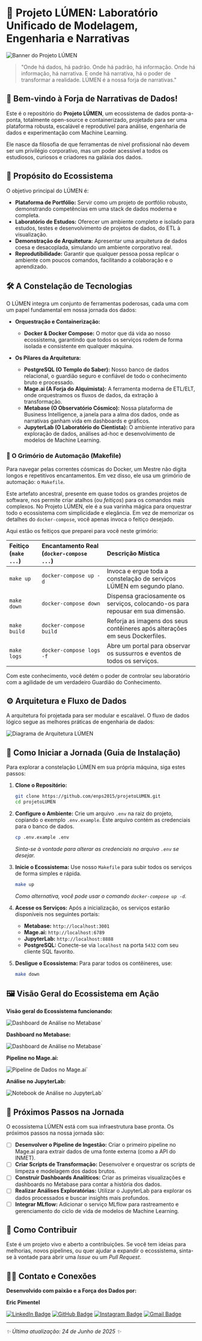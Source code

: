 # 🌌 Projeto LÚMEN: Laboratório Unificado de Modelagem, Engenharia e Narrativas

![Banner do Projeto LÚMEN](./img/banner._lumen.png)

> "Onde há dados, há padrão. Onde há padrão, há informação. Onde há informação, há narrativa. E onde há narrativa, há o poder de transformar a realidade. LÚMEN é a nossa forja de narrativas."

## 🚀 Bem-vindo à Forja de Narrativas de Dados!

Este é o repositório do **Projeto LÚMEN**, um ecossistema de dados ponta-a-ponta, totalmente open-source e containerizado, projetado para ser uma plataforma robusta, escalável e reprodutível para análise, engenharia de dados e experimentação com Machine Learning.

Ele nasce da filosofia de que ferramentas de nível profissional não devem ser um privilégio corporativo, mas um poder acessível a todos os estudiosos, curiosos e criadores na galáxia dos dados.

## 🎯 Propósito do Ecossistema

O objetivo principal do LÚMEN é:

*   **Plataforma de Portfólio:** Servir como um projeto de portfólio robusto, demonstrando competências em uma stack de dados moderna e completa.
*   **Laboratório de Estudos:** Oferecer um ambiente completo e isolado para estudos, testes e desenvolvimento de projetos de dados, do ETL à visualização.
*   **Demonstração de Arquitetura:** Apresentar uma arquitetura de dados coesa e desacoplada, simulando um ambiente corporativo real.
*   **Reprodutibilidade:** Garantir que qualquer pessoa possa replicar o ambiente com poucos comandos, facilitando a colaboração e o aprendizado.

## 🛠️ A Constelação de Tecnologias

O LÚMEN integra um conjunto de ferramentas poderosas, cada uma com um papel fundamental em nossa jornada dos dados:

*   **Orquestração e Containerização:**
    *   **Docker & Docker Compose:** O motor que dá vida ao nosso ecossistema, garantindo que todos os serviços rodem de forma isolada e consistente em qualquer máquina.

*   **Os Pilares da Arquitetura:**
    *   **PostgreSQL (O Templo do Saber):** Nosso banco de dados relacional, o guardião seguro e confiável de todo o conhecimento bruto e processado.
    *   **Mage.ai (A Forja do Alquimista):** A ferramenta moderna de ETL/ELT, onde orquestramos os fluxos de dados, da extração à transformação.
    *   **Metabase (O Observatório Cósmico):** Nossa plataforma de Business Intelligence, a janela para a alma dos dados, onde as narrativas ganham vida em dashboards e gráficos.
    *   **JupyterLab (O Laboratório do Cientista):** O ambiente interativo para exploração de dados, análises ad-hoc e desenvolvimento de modelos de Machine Learning.

### 📜 O Grimório de Automação (Makefile)

Para navegar pelas correntes cósmicas do Docker, um Mestre não digita longos e repetitivos encantamentos. Em vez disso, ele usa um grimório de automação: o `Makefile`.

Este artefato ancestral, presente em quase todos os grandes projetos de software, nos permite criar atalhos (ou *feitiços*) para os comandos mais complexos. No Projeto LÚMEN, ele é a sua varinha mágica para orquestrar todo o ecossistema com simplicidade e elegância. Em vez de memorizar os detalhes do `docker-compose`, você apenas invoca o feitiço desejado.

Aqui estão os feitiços que preparei para você neste grimório:

| Feitiço (`make ...`) | Encantamento Real (`docker-compose ...`) | Descrição Mística                                                              |
| :------------------- | :--------------------------------------- | :----------------------------------------------------------------------------- |
| `make up`            | `docker-compose up -d`                   | Invoca e ergue toda a constelação de serviços LÚMEN em segundo plano.          |
| `make down`          | `docker-compose down`                    | Dispensa graciosamente os serviços, colocando-os para repousar em sua dimensão. |
| `make build`         | `docker-compose build`                   | Reforja as imagens dos seus contêineres após alterações em seus Dockerfiles.    |
| `make logs`          | `docker-compose logs -f`                 | Abre um portal para observar os sussurros e eventos de todos os serviços.      |

Com este conhecimento, você detém o poder de controlar seu laboratório com a agilidade de um verdadeiro Guardião do Conhecimento.

## ⚙️ Arquitetura e Fluxo de Dados

A arquitetura foi projetada para ser modular e escalável. O fluxo de dados lógico segue as melhores práticas de engenharia de dados:

![Diagrama de Arquitetura LÚMEN](./img/diagrama01.png)

## 🏁 Como Iniciar a Jornada (Guia de Instalação)

Para explorar a constelação LÚMEN em sua própria máquina, siga estes passos:

1.  **Clone o Repositório:**
    ```bash
    git clone https://github.com/enps2015/projetoLUMEN.git
    cd projetoLUMEN
    ```

2.  **Configure o Ambiente:**
    Crie um arquivo `.env` na raiz do projeto, copiando o exemplo `.env.example`. Este arquivo contém as credenciais para o banco de dados.
    ```bash
    cp .env.example .env
    ```
    *Sinta-se à vontade para alterar as credenciais no arquivo `.env` se desejar.*

3.  **Inicie o Ecossistema:**
    Use nosso `Makefile` para subir todos os serviços de forma simples e rápida.
    ```bash
    make up
    ```
    *Como alternativa, você pode usar o comando `docker-compose up -d`.*

4.  **Acesse os Serviços:**
    Após a inicialização, os serviços estarão disponíveis nos seguintes portais:
    *   **Metabase:** `http://localhost:3001`
    *   **Mage.ai:** `http://localhost:6789`
    *   **JupyterLab:** `http://localhost:8888`
    *   **PostgreSQL:** Conecte-se via `localhost` na porta `5432` com seu cliente SQL favorito.

5.  **Desligue o Ecossistema:**
    Para parar todos os contêineres, use:
    ```bash
    make down
    ```

## 🖼️ Visão Geral do Ecossistema em Ação


**Visão geral do Ecossistema funcionando:**

![Dashboard de Análise no Metabase](./img/CapturaTela01.png)`

**Dashboard no Metabase:**

![Dashboard de Análise no Metabase](./img/CapturaTela02.png)`

**Pipeline no Mage.ai:**

![Pipeline de Dados no Mage.ai](./img/CapturaTela03.png)`

**Análise no JupyterLab:**

![Notebook de Análise no JupyterLab](./img/CapturaTela04.png)`

## 🔭 Próximos Passos na Jornada

O ecossistema LÚMEN está com sua infraestrutura base pronta. Os próximos passos na nossa jornada são:

*   [ ] **Desenvolver o Pipeline de Ingestão:** Criar o primeiro pipeline no Mage.ai para extrair dados de uma fonte externa (como a API do INMET).
*   [ ] **Criar Scripts de Transformação:** Desenvolver e orquestrar os scripts de limpeza e modelagem dos dados brutos.
*   [ ] **Construir Dashboards Analíticos:** Criar as primeiras visualizações e dashboards no Metabase para contar a história dos dados.
*   [ ] **Realizar Análises Exploratórias:** Utilizar o JupyterLab para explorar os dados processados e buscar insights mais profundos.
*   [ ] **Integrar MLflow:** Adicionar o serviço MLflow para rastreamento e gerenciamento do ciclo de vida de modelos de Machine Learning.

## 🤝 Como Contribuir

Este é um projeto vivo e aberto a contribuições. Se você tem ideias para melhorias, novos pipelines, ou quer ajudar a expandir o ecossistema, sinta-se à vontade para abrir uma *Issue* ou um *Pull Request*.

## 👨‍💻 Contato e Conexões

**Desenvolvido com paixão e a Força dos Dados por:**

**Eric Pimentel**

[![LinkedIn Badge](https://img.shields.io/badge/LinkedIn-0077B5?style=for-the-badge&logo=linkedin&logoColor=white)](https://www.linkedin.com/in/eric-np-santos/)
[![GitHub Badge](https://img.shields.io/badge/GitHub-100000?style=for-the-badge&logo=github&logoColor=white)](https://github.com/enps2015)
[![Instagram Badge](https://img.shields.io/badge/Instagram-E4405F?style=for-the-badge&logo=instagram&logoColor=white)](https://www.instagram.com/eric.n.pimentel/)
[![Gmail Badge](https://img.shields.io/badge/Gmail-D14836?style=for-the-badge&logo=gmail&logoColor=white)](mailto:enps2006@gmail.com)

---

*✨ Última atualização: 24 de Junho de 2025 ✨*

